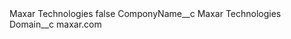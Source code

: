 <?xml version="1.0" encoding="UTF-8"?>
<CustomMetadata xmlns="http://soap.sforce.com/2006/04/metadata" xmlns:xsi="http://www.w3.org/2001/XMLSchema-instance" xmlns:xsd="http://www.w3.org/2001/XMLSchema">
    <label>Maxar Technologies</label>
    <protected>false</protected>
    <values>
        <field>ComponyName__c</field>
        <value xsi:type="xsd:string">Maxar Technologies</value>
    </values>
    <values>
        <field>Domain__c</field>
        <value xsi:type="xsd:string">maxar.com</value>
    </values>
</CustomMetadata>
